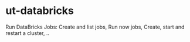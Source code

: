 # ut-databricks
Run DataBricks Jobs: Create and list jobs, Run now jobs,  Create, start and restart a cluster, ..

